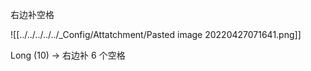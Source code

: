 右边补空格

![[../../../../../_Config/Attatchment/Pasted image 20220427071641.png]]

Long (10)  → 右边补 6 个空格